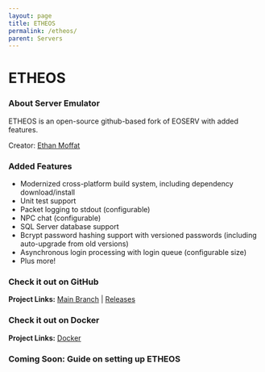 ```yaml
---
layout: page
title: ETHEOS
permalink: /etheos/
parent: Servers
---
```


# ETHEOS

### About Server Emulator

ETHEOS is an open-source github-based fork of EOSERV with added features.

Creator: [Ethan Moffat](https://github.com/ethanmoffat)

### Added Features

- Modernized cross-platform build system, including dependency download/install
- Unit test support
- Packet logging to stdout (configurable)
- NPC chat (configurable)
- SQL Server database support
- Bcrypt password hashing support with versioned passwords (including auto-upgrade from old versions)
- Asynchronous login processing with login queue (configurable size)
- Plus more!

### Check it out on GitHub

**Project Links:** [Main Branch](https://github.com/ethanmoffat/etheos) | [Releases](https://github.com/ethanmoffat/etheos/tags)

### Check it out on Docker

**Project Links:** [Docker](https://hub.docker.com/r/darthchungis/etheos)

### Coming Soon: Guide on setting up ETHEOS